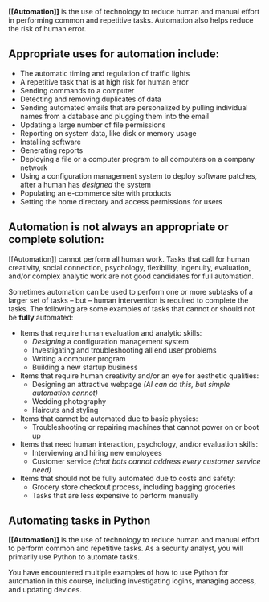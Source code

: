 **[[Automation]]** is the use of technology to reduce human and manual effort in performing common and repetitive tasks. Automation also helps reduce the risk of human error.

## **Appropriate uses for automation include:**

- The automatic timing and regulation of traffic lights
- A repetitive task that is at high risk for human error
- Sending commands to a computer
- Detecting and removing duplicates of data
- Sending automated emails that are personalized by pulling individual names from a database and plugging them into the email 
- Updating a large number of file permissions
- Reporting on system data, like disk or memory usage
- Installing software
- Generating reports
- Deploying a file or a computer program to all computers on a company network
- Using a configuration management system to deploy software patches, after a human has _designed_ the system
- Populating an e-commerce site with products
- Setting the home directory and access permissions for users

## **Automation is not always an appropriate or complete solution:**

[[Automation]] cannot perform all human work. Tasks that call for human creativity, social connection, psychology, flexibility, ingenuity, evaluation, and/or complex analytic work are not good candidates for full automation. 

Sometimes automation can be used to perform one or more subtasks of a larger set of tasks – but – human intervention is required to complete the tasks. The following are some examples of tasks that cannot or should not be **fully** automated:

- Items that require human evaluation and analytic skills:
    - _Designing_ a configuration management system
    - Investigating and troubleshooting all end user problems
    - Writing a computer program
    - Building a new startup business
- Items that require human creativity and/or an eye for aesthetic qualities:
    - Designing an attractive webpage _(AI can do this, but simple automation cannot)_ 
    - Wedding photography
    - Haircuts and styling
- Items that cannot be automated due to basic physics:
    - Troubleshooting or repairing machines that cannot power on or boot up 
- Items that need human interaction, psychology, and/or evaluation skills:
    - Interviewing and hiring new employees
    - Customer service _(chat bots cannot address every customer service need)_
- Items that should not be fully automated due to costs and safety:
    - Grocery store checkout process, including bagging groceries
    - Tasks that are less expensive to perform manually

## Automating tasks in Python

**[[Automation]]** is the use of technology to reduce human and manual effort to perform common and repetitive tasks. As a security analyst, you will primarily use Python to automate tasks.

You have encountered multiple examples of how to use Python for automation in this course, including investigating logins, managing access, and updating devices.